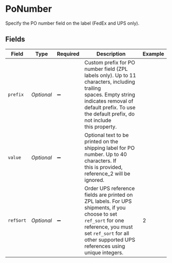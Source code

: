 # PoNumber

Specify the PO number field on the label (FedEx and UPS only).


## Fields

| Field                                                                                                                                                                                                             | Type                                                                                                                                                                                                              | Required                                                                                                                                                                                                          | Description                                                                                                                                                                                                       | Example                                                                                                                                                                                                           |
| ----------------------------------------------------------------------------------------------------------------------------------------------------------------------------------------------------------------- | ----------------------------------------------------------------------------------------------------------------------------------------------------------------------------------------------------------------- | ----------------------------------------------------------------------------------------------------------------------------------------------------------------------------------------------------------------- | ----------------------------------------------------------------------------------------------------------------------------------------------------------------------------------------------------------------- | ----------------------------------------------------------------------------------------------------------------------------------------------------------------------------------------------------------------- |
| `prefix`                                                                                                                                                                                                          | *Optional<String>*                                                                                                                                                                                                | :heavy_minus_sign:                                                                                                                                                                                                | Custom prefix for PO number field (ZPL labels only). Up to 11 characters, including trailing <br/>spaces. Empty string indicates removal of default prefix. To use the default prefix, do not include<br/>this property. |                                                                                                                                                                                                                   |
| `value`                                                                                                                                                                                                           | *Optional<String>*                                                                                                                                                                                                | :heavy_minus_sign:                                                                                                                                                                                                | Optional text to be printed on the shipping label for PO number. Up to 40 characters. If <br/>this is provided, reference_2 will be ignored.                                                                      |                                                                                                                                                                                                                   |
| `refSort`                                                                                                                                                                                                         | *Optional<Long>*                                                                                                                                                                                                  | :heavy_minus_sign:                                                                                                                                                                                                | Order UPS reference fields are printed on ZPL labels. For UPS shipments, if you choose to set `ref_sort` for one reference, you must set `ref_sort` for all other supported UPS references using unique integers. | 2                                                                                                                                                                                                                 |